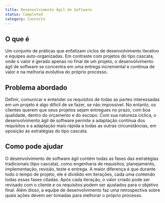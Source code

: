 ```yaml
---
title: Desenvolvimento Ágil de Software
status: Completed
category: Conceito
---
```


## O que é
Um conjunto de práticas que enfatizam ciclos de desenvolvimento iterativo e equipes auto-organizadas. Em contraste com projetos do tipo cascata, onde o valor é gerado apenas no final de um projeto, o desenvolvimento ágil de software se concentra em uma entrega incremental e contínua de valor e na melhoria evolutiva do próprio processo.

## Problema abordado
Definir, comunicar e entender os requisitos de todas as partes interessadas em um projeto é algo dificil de se fazer, se não impossível. No entanto, os clientes querem que seus projetos sejam entregues no prazo, com boa qualidade, dentro do orçamento e do escopo. Com sua natureza cíclica, o desenvolvimento ágil de software permite a adaptação contínua dos requisitos e a adaptação mais rápida a todas as outras circunstâncias, em oposição às estratégias do tipo cascata. 

## Como pode ajudar
O desenvolvimento de software ágil contém todas as fases das estratégias tradicionais (tipo cascata), como engenharia de requisitos, planejamento, implementação, revisão, teste e entrega. A maior diferença é que durante todo o tempo de projeto, ele é dividido em iterações, cada uma contendo todas essas fases citadas. Após cada iteração, o valor criado pode ser revisado com o cliente e os requisitos podem ser ajustados para o objetivo final. Além disso, a equipe de desenvolvimento faz uma retrospectiva sobre quais ações devem ser tomadas para melhorar o próprio processo.
